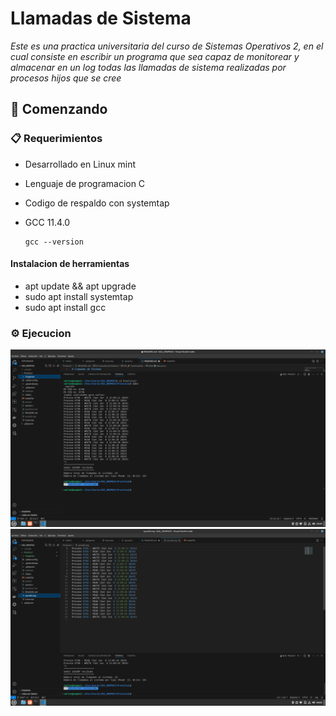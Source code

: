 # Llamadas de Sistema

_Este es una practica universitaria del curso de Sistemas Operativos 2, en el cual consiste en escribir un programa que sea capaz de monitorear y almacenar en un log todas las llamadas de sistema realizadas por procesos hijos que se cree_

## 🚀 Comenzando

### 📋 Requerimientos

* Desarrollado en Linux mint
* Lenguaje de programacion C 
* Codigo de respaldo con systemtap
* GCC 11.4.0

    ```console
    gcc --version
    ```
####    Instalacion de herramientas

-   apt update && apt upgrade
-   sudo apt install systemtap
-   sudo apt install gcc

### ⚙️ Ejecucion

![Ejecucion del sistema](./imagenes/ejecucion.png)
![Logs del sistema](./imagenes/syscallslog.png)
